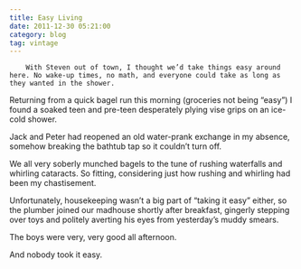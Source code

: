```yaml
---
title: Easy Living
date: 2011-12-30 05:21:00
category: blog
tag: vintage
---
```

        With Steven out of town, I thought we’d take things easy around here. No wake-up times, no math, and everyone could take as long as they wanted in the shower.

Returning from a quick bagel run this morning (groceries not being “easy”) I found a soaked teen and pre-teen desperately plying vise grips on an ice-cold shower.

Jack and Peter had reopened an old water-prank exchange in my absence, somehow breaking the bathtub tap so it couldn’t turn off.

We all very soberly munched bagels to the tune of rushing waterfalls and whirling cataracts. So fitting, considering just how rushing and whirling had been my chastisement. 

Unfortunately, housekeeping wasn’t a big part of “taking it easy” either, so the plumber joined our madhouse shortly after breakfast, gingerly stepping over toys and politely averting his eyes from yesterday’s muddy smears.

The boys were very, very good all afternoon.

And nobody took it easy.